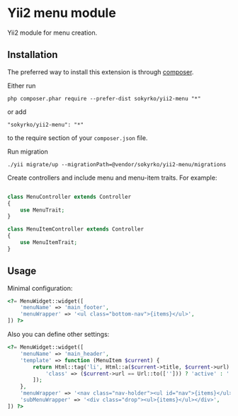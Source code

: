 Yii2 menu module
================
Yii2 module for menu creation.

Installation
------------

The preferred way to install this extension is through [composer](http://getcomposer.org/download/).

Either run

```
php composer.phar require --prefer-dist sokyrko/yii2-menu "*"
```

or add

```
"sokyrko/yii2-menu": "*"
```

to the require section of your `composer.json` file.

Run migration
```
./yii migrate/up --migrationPath=@vendor/sokyrko/yii2-menu/migrations
```

Create controllers and include menu and menu-item traits. For example:

```php

class MenuController extends Controller
{
    use MenuTrait;
}
```
```php
class MenuItemController extends Controller
{
    use MenuItemTrait;
}

```

Usage
-----

Minimal configuration:

```php
<?= MenuWidget::widget([
    'menuName' => 'main_footer',
    'menuWrapper' => '<ul class="bottom-nav">{items}</ul>',
]) ?>
```

Also you can define other settings:

```php
<?= MenuWidget::widget([
    'menuName' => 'main_header',
    'template' => function (MenuItem $current) {
        return Html::tag('li', Html::a($current->title, $current->url) . '{children}', [
            'class' => ($current->url == Url::to([''])) ? 'active' : '',
        ]);
    },
    'menuWrapper' => '<nav class="nav-holder"><ul id="nav">{items}</ul></nav>',
    'subMenuWrapper' => '<div class="drop"><ul>{items}</ul></div>',
]) ?>
```